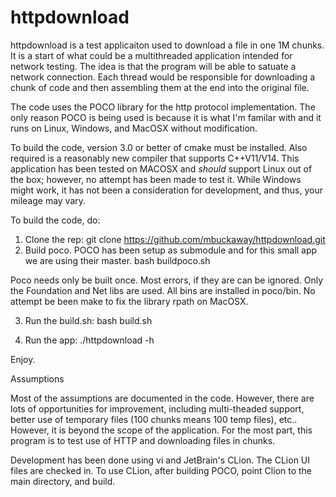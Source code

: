 # httpdownload

httpdownload is a test applicaiton used to download a file in one 1M chunks. It is a start of what could be a multithreaded application
intended for network testing. The idea is that the program will be able to satuate a network connection. Each thread would be
responsible for downloading a chunk of code and then assembling them at the end into the original file.

The code uses the POCO library for the http protocol implementation. The only reason POCO is being used is because it is what I'm familar with
and it runs on Linux, Windows, and MacOSX without modification.

To build the code, version 3.0 or better of cmake must be installed. Also required is a reasonably new compiler that supports C++V11/V14. This application has been tested
on MACOSX and _should_ support Linux out of the box; however, no attempt has been made to test it. While Windows might work, it has not been a consideration for development, and thus, your mileage may vary.

To build the code, do:
1) Clone the rep:
     git clone https://github.com/mbuckaway/httpdownload.git
2) Build poco. POCO has been setup as submodule and for this small app we are using their master.
     bash buildpoco.sh

Poco needs only be built once. Most errors, if they are can be ignored. Only the Foundation and Net libs are used. All bins are installed
in poco/bin. No attempt be been make to fix the library rpath on MacOSX.

3) Run the build.sh:
     bash build.sh

4) Run the app: ./httpdownload -h

Enjoy.


Assumptions

Most of the assumptions are documented in the code. However, there are lots of opportunities for improvement, including
multi-theaded support, better use of temporary files (100 chunks means 100 temp files), etc.. However, it is beyond the scope
of the application. For the most part, this program is to test use of HTTP and downloading files in chunks.

Development has been done using vi and JetBrain's CLion. The CLion UI files are checked in. To use CLion, after building POCO, point Clion to the main directory, and build.

